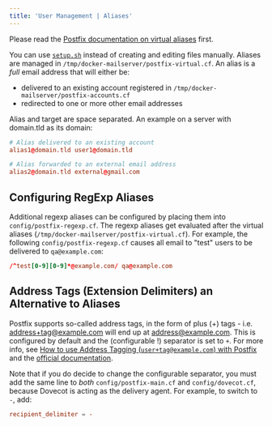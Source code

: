 ```yaml
---
title: 'User Management | Aliases'
---
```


Please read the [Postfix documentation on virtual aliases](http://www.postfix.org/VIRTUAL_README.html#virtual_alias) first.

You can use [`setup.sh`](https://github.com/docker-mailserver/docker-mailserver/wiki/Setup-docker-mailserver-using-the-script-setup.sh#alias) instead of creating and editing files manually. Aliases are managed in `/tmp/docker-mailserver/postfix-virtual.cf`. An alias is a _full_ email address that will either be:

* delivered to an existing account registered in `/tmp/docker-mailserver/postfix-accounts.cf`
* redirected to one or more other email addresses

Alias and target are space separated. An example on a server with domain.tld as its domain:

```cf
# Alias delivered to an existing account
alias1@domain.tld user1@domain.tld

# Alias forwarded to an external email address
alias2@domain.tld external@gmail.com
```

## Configuring RegExp Aliases

Additional regexp aliases can be configured by placing them into `config/postfix-regexp.cf`. The regexp aliases get evaluated after the virtual aliases (`/tmp/docker-mailserver/postfix-virtual.cf`). For example, the following `config/postfix-regexp.cf` causes all email to "test" users to be delivered to `qa@example.com`:

```cf
/^test[0-9][0-9]*@example.com/ qa@example.com
```

## Address Tags (Extension Delimiters) an Alternative to Aliases

Postfix supports so-called address tags, in the form of plus (+) tags - i.e. address+tag@example.com will end up at address@example.com. This is configured by default and the (configurable !) separator is set to `+`. For more info, see [How to use Address Tagging (`user+tag@example.com`) with Postfix](https://www.stevejenkins.com/blog/2011/03/how-to-use-address-tagging-usertagexample-com-with-postfix/) and the [official documentation](http://www.postfix.org/postconf.5.html#recipient_delimiter).

Note that if you do decide to change the configurable separator, you must add the same line to *both* `config/postfix-main.cf` and `config/dovecot.cf`, because Dovecot is acting as the delivery agent. For example, to switch to `-`, add:

```cf
recipient_delimiter = -
```
